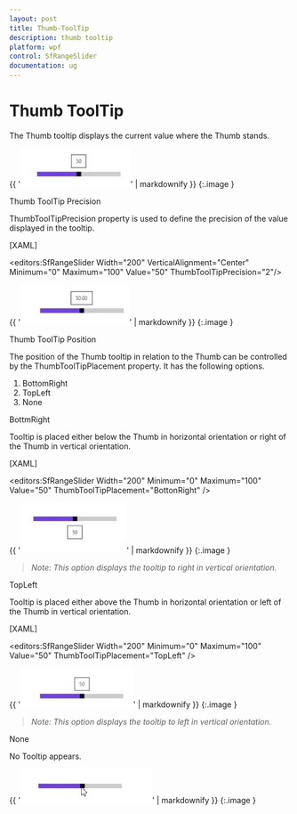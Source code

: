 ```yaml
---
layout: post
title: Thumb-ToolTip
description: thumb tooltip  
platform: wpf
control: SfRangeSlider 
documentation: ug
---
```


# Thumb ToolTip  

The Thumb tooltip displays the current value where the Thumb stands. 



{{ '![](Thumb-ToolTip_images/Thumb-ToolTip_img1.jpeg)' | markdownify }}
{:.image }


Thumb ToolTip Precision  

ThumbToolTipPrecision property is used to define the precision of the value displayed in the tooltip.  

[XAML]

<editors:SfRangeSlider Width="200" VerticalAlignment="Center" Minimum="0" Maximum="100" Value="50" ThumbToolTipPrecision="2"/>



{{ '![](Thumb-ToolTip_images/Thumb-ToolTip_img2.jpeg)' | markdownify }}
{:.image }


Thumb ToolTip Position 

The position of the Thumb tooltip in relation to the Thumb can be controlled by the ThumbToolTipPlacement property. It has the following options.  

1. BottomRight 
2. TopLeft 
3. None 

BottmRight  

Tooltip is placed either below the Thumb in horizontal orientation or right of the Thumb in vertical orientation. 



[XAML]

<editors:SfRangeSlider Width="200" Minimum="0" Maximum="100" Value="50" ThumbToolTipPlacement="BottonRight" />



{{ '![](Thumb-ToolTip_images/Thumb-ToolTip_img3.jpeg)' | markdownify }}
{:.image }


> _Note: This option displays the tooltip to right in vertical orientation._  

TopLeft 

Tooltip is placed either above the Thumb in horizontal orientation or left of the Thumb in vertical orientation. 



[XAML]

<editors:SfRangeSlider Width="200" Minimum="0" Maximum="100" Value="50" ThumbToolTipPlacement="TopLeft" />



{{ '![](Thumb-ToolTip_images/Thumb-ToolTip_img4.jpeg)' | markdownify }}
{:.image }


> _Note: This option displays the tooltip to left in vertical orientation._  

None 

No Tooltip appears. 



{{ '![](Thumb-ToolTip_images/Thumb-ToolTip_img5.jpeg)' | markdownify }}
{:.image }


